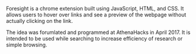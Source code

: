 Foresight is a chrome extension built using JavaScript, HTML, and CSS.
It allows users to hover over links and see a preview of the webpage without actually clicking on the link.

The idea was forumlated and programmed at AthenaHacks in April 2017.
It is intended to be used while searching to increase efficiency of research or simple browsing.
